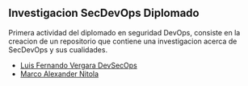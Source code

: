 ## Investigacion SecDevOps Diplomado

Primera actividad del diplomado en seguridad DevOps, consiste en la creacion de un repositorio que contiene una investigacion acerca de SecDevOps y sus cualidades.

- [Luis Fernando Vergara DevSecOps](https://github.com/marconitola01/Investigacion_SecDevOps__Diplomado/blob/main/Luis%20Fernando%20Vergara%20Gacharna/DevSecOps.md)
- [Marco Alexander Nitola](https://github.com/marconitola01/Investigacion_SecDevOps__Diplomado/blob/main/Marco%20Alexander%20Nitola%20Baron/Investigacion_Marco.md)
